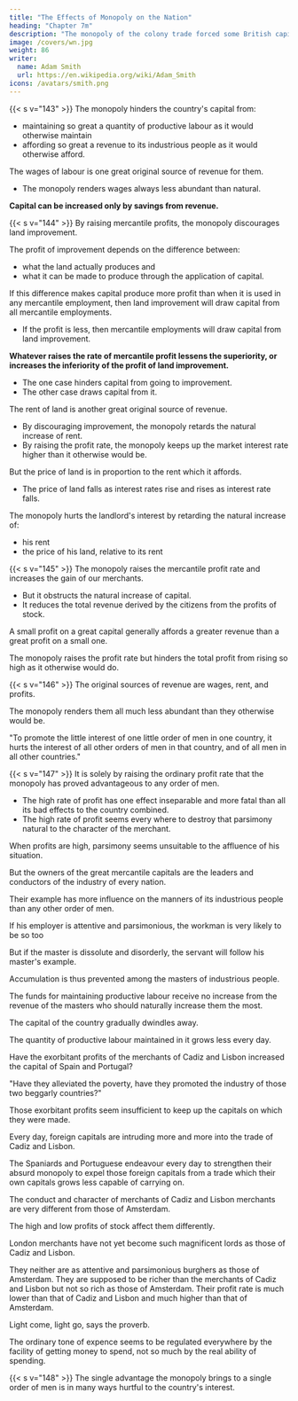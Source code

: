 ```yaml
---
title: "The Effects of Monopoly on the Nation"
heading: "Chapter 7m"
description: "The monopoly of the colony trade forced some British capital from all foreign trade of consumption to a carrying trade"
image: /covers/wn.jpg
weight: 86
writer:
  name: Adam Smith
  url: https://en.wikipedia.org/wiki/Adam_Smith
icons: /avatars/smith.png
---
```




{{< s v="143" >}} The monopoly hinders the country's capital from:
- maintaining so great a quantity of productive labour as it would otherwise maintain
- affording so great a revenue to its industrious people as it would otherwise afford.

The wages of labour is one great original source of revenue for them.
- The monopoly renders wages always less abundant than natural.

**Capital can be increased only by savings from revenue.**

<!-- The monopoly hinders capital from:
- affording so great a revenue as it would otherwise afford
- increasing so fast as it would otherwise increase
    maintaining more productive labour
    affording more revenue to the industrious people of that country -->


{{< s v="144" >}} By raising mercantile profits, the monopoly discourages land improvement.

The profit of improvement depends on the difference between:
- what the land actually produces and
- what it can be made to produce through the application of capital.

If this difference makes capital produce more profit than when it is used in any mercantile employment, then land improvement will draw capital from all mercantile employments.
- If the profit is less, then mercantile employments will draw capital from land improvement.

**Whatever raises the rate of mercantile profit lessens the superiority, or increases the inferiority of the profit of land improvement.**
- The one case hinders capital from going to improvement.
- The other case draws capital from it.


The rent of land is another great original source of revenue.

- By discouraging improvement, the monopoly retards the natural increase of rent.
- By raising the profit rate, the monopoly keeps up the market interest rate higher than it otherwise would be.

But the price of land is in proportion to the rent which it affords.
- The price of land falls as interest rates rise and rises as interest rate falls.

The monopoly hurts the landlord's interest by retarding the natural increase of:
- his rent
- the price of his land, relative to its rent


{{< s v="145" >}} The monopoly raises the mercantile profit rate and increases the gain of our merchants.
- But it obstructs the natural increase of capital.
- It reduces the total revenue derived by the citizens from the profits of stock.

A small profit on a great capital generally affords a greater revenue than a great profit on a small one.

The monopoly raises the profit rate but hinders the total profit from rising so high as it otherwise would do.


{{< s v="146" >}} The original sources of revenue are wages, rent, and profits.

The monopoly renders them all much less abundant than they otherwise would be.

"To promote the little interest of one little order of men in one country, it hurts the interest of all other orders of men in that country, and of all men in all other countries."


{{< s v="147" >}} It is solely by raising the ordinary profit rate that the monopoly has proved advantageous to any order of men.
- The high rate of profit has one effect inseparable and more fatal than all its bad effects to the country combined.
- The high rate of profit seems every where to destroy that parsimony natural to the character of the merchant.

When profits are high, parsimony seems unsuitable to the affluence of his situation.

But the owners of the great mercantile capitals are the leaders and conductors of the industry of every nation.

Their example has more influence on the manners of its industrious people than any other order of men.

If his employer is attentive and parsimonious, the workman is very likely to be so too

But if the master is dissolute and disorderly, the servant will follow his master's example.

Accumulation is thus prevented among the masters of industrious people.

The funds for maintaining productive labour receive no increase from the revenue of the masters who should naturally increase them the most.

The capital of the country gradually dwindles away.

The quantity of productive labour maintained in it grows less every day.

Have the exorbitant profits of the merchants of Cadiz and Lisbon increased the capital of Spain and Portugal?

"Have they alleviated the poverty, have they promoted the industry of those two beggarly countries?"

Those exorbitant profits seem insufficient to keep up the capitals on which they were made.

Every day, foreign capitals are intruding more and more into the trade of Cadiz and Lisbon.

The Spaniards and Portuguese endeavour every day to strengthen their absurd monopoly to expel those foreign capitals from a trade which their own capitals grows less capable of carrying on.

The conduct and character of merchants of Cadiz and Lisbon merchants are very different from those of Amsterdam.

The high and low profits of stock affect them differently.

London merchants have not yet become such magnificent lords as those of Cadiz and Lisbon.

They neither are as attentive and parsimonious burghers as those of Amsterdam.
They are supposed to be richer than the merchants of Cadiz and Lisbon but not so rich as those of Amsterdam.
Their profit rate is much lower than that of Cadiz and Lisbon and much higher than that of Amsterdam.

Light come, light go, says the proverb.

The ordinary tone of expence seems to be regulated everywhere by the facility of getting money to spend, not so much by the real ability of spending.

{{< s v="148" >}} The single advantage the monopoly brings to a single order of men is in many ways hurtful to the country's interest.



